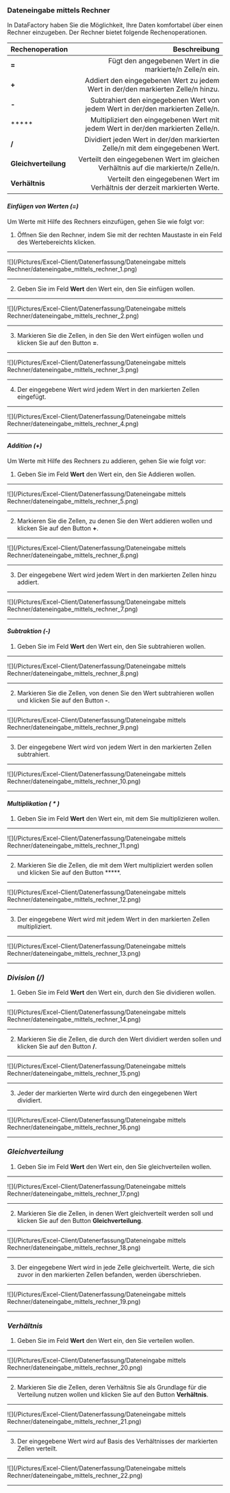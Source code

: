 ### Dateneingabe mittels Rechner   

In DataFactory haben Sie die Möglichkeit, Ihre Daten komfortabel über einen Rechner einzugeben. Der Rechner bietet folgende Rechenoperationen.  

|Rechenoperation|Beschreibung|
| - | -: |
|**=**|Fügt den angegebenen Wert in die markierte/n Zelle/n ein.|
|**+**|Addiert den eingegebenen Wert zu jedem Wert in der/den markierten Zelle/n hinzu.|
|**-**|Subtrahiert den eingegebenen Wert von jedem Wert in der/den markierten Zelle/n.|
|*****|Multipliziert den eingegebenen Wert mit jedem Wert in der/den markierten Zelle/n.|
|**/**|Dividiert jeden Wert in der/den markierten Zelle/n mit dem eingegebenen Wert.|
|**Gleichverteilung**|Verteilt den eingegebenen Wert im gleichen Verhältnis auf die markierte/n Zelle/n.|
|**Verhältnis**|Verteilt den eingegebenen Wert im Verhältnis der derzeit markierten Werte.|

#### *Einfügen von Werten (=)* 

Um Werte mit Hilfe des Rechners einzufügen, gehen Sie wie folgt vor: 

1) Öffnen Sie den Rechner, indem Sie mit der rechten Maustaste in ein Feld des Wertebereichts klicken.

---
![](/Pictures/Excel-Client/Datenerfassung/Dateneingabe mittels Rechner/dateneingabe_mittels_rechner_1.png)

---

2) Geben Sie im Feld **Wert** den Wert ein, den Sie einfügen wollen.  

---
![](/Pictures/Excel-Client/Datenerfassung/Dateneingabe mittels Rechner/dateneingabe_mittels_rechner_2.png)

---

3) Markieren Sie die Zellen, in den Sie den Wert einfügen wollen und klicken Sie auf den Button **=**.  

---
![](/Pictures/Excel-Client/Datenerfassung/Dateneingabe mittels Rechner/dateneingabe_mittels_rechner_3.png)

---

4) Der eingegebene Wert wird jedem Wert in den markierten Zellen eingefügt.  

---
![](/Pictures/Excel-Client/Datenerfassung/Dateneingabe mittels Rechner/dateneingabe_mittels_rechner_4.png)

---

#### *Addition (+)*

Um Werte mit Hilfe des Rechners zu addieren, gehen Sie wie folgt vor:  

1) Geben Sie im Feld **Wert** den Wert ein, den Sie Addieren wollen. 

---
![](/Pictures/Excel-Client/Datenerfassung/Dateneingabe mittels Rechner/dateneingabe_mittels_rechner_5.png)

---

2) Markieren Sie die Zellen, zu denen Sie den Wert addieren wollen und klicken Sie auf den Button **+**.  
   
---
![](/Pictures/Excel-Client/Datenerfassung/Dateneingabe mittels Rechner/dateneingabe_mittels_rechner_6.png)

---
3) Der eingegebene Wert wird jedem Wert in den markierten Zellen hinzu addiert.  

---
![](/Pictures/Excel-Client/Datenerfassung/Dateneingabe mittels Rechner/dateneingabe_mittels_rechner_7.png)

---

#### *Subtraktion (-)*  

1) Geben Sie im Feld **Wert** den Wert ein, den Sie subtrahieren wollen.  

---
![](/Pictures/Excel-Client/Datenerfassung/Dateneingabe mittels Rechner/dateneingabe_mittels_rechner_8.png)

---

2) Markieren Sie die Zellen, von denen Sie den Wert subtrahieren wollen und klicken Sie auf den Button **-**.  

---
![](/Pictures/Excel-Client/Datenerfassung/Dateneingabe mittels Rechner/dateneingabe_mittels_rechner_9.png)

--- 

3) Der eingegebene Wert wird von jedem Wert in den markierten Zellen subtrahiert.  

---
![](/Pictures/Excel-Client/Datenerfassung/Dateneingabe mittels Rechner/dateneingabe_mittels_rechner_10.png)

---

#### *Multiplikation ( \* )*

1) Geben Sie im Feld **Wert** den Wert ein, mit dem Sie multiplizieren wollen.   

---
![](/Pictures/Excel-Client/Datenerfassung/Dateneingabe mittels Rechner/dateneingabe_mittels_rechner_11.png)

---

2) Markieren Sie die Zellen, die mit dem Wert multipliziert werden sollen und klicken Sie auf den Button *****.  

---
![](/Pictures/Excel-Client/Datenerfassung/Dateneingabe mittels Rechner/dateneingabe_mittels_rechner_12.png)

---  

3) Der eingegebene Wert wird mit jedem Wert in den markierten Zellen multipliziert.  

---
![](/Pictures/Excel-Client/Datenerfassung/Dateneingabe mittels Rechner/dateneingabe_mittels_rechner_13.png)

---
 
### *Division (/)* 

1) Geben Sie im Feld **Wert** den Wert ein, durch den Sie dividieren wollen.  

---
![](/Pictures/Excel-Client/Datenerfassung/Dateneingabe mittels Rechner/dateneingabe_mittels_rechner_14.png)

---
2) Markieren Sie die Zellen, die durch den Wert dividiert werden sollen und klicken Sie auf den Button **/**.  

---
![](/Pictures/Excel-Client/Datenerfassung/Dateneingabe mittels Rechner/dateneingabe_mittels_rechner_15.png)

---

3) Jeder der markierten Werte wird durch den eingegebenen Wert dividiert. 

---
![](/Pictures/Excel-Client/Datenerfassung/Dateneingabe mittels Rechner/dateneingabe_mittels_rechner_16.png)

---

### *Gleichverteilung*  

1) Geben Sie im Feld **Wert** den Wert ein, den Sie gleichverteilen wollen.  

---
![](/Pictures/Excel-Client/Datenerfassung/Dateneingabe mittels Rechner/dateneingabe_mittels_rechner_17.png)

---

2) Markieren Sie die Zellen, in denen Wert gleichverteilt werden soll und klicken Sie auf den Button **Gleichverteilung**.  

---
![](/Pictures/Excel-Client/Datenerfassung/Dateneingabe mittels Rechner/dateneingabe_mittels_rechner_18.png)

---

3) Der eingegebene Wert wird in jede Zelle gleichverteilt. Werte, die sich zuvor in den markierten Zellen befanden, werden überschrieben. 

---
![](/Pictures/Excel-Client/Datenerfassung/Dateneingabe mittels Rechner/dateneingabe_mittels_rechner_19.png)

---

### *Verhältnis*  

1) Geben Sie im Feld **Wert** den Wert ein, den Sie verteilen wollen.  

---
![](/Pictures/Excel-Client/Datenerfassung/Dateneingabe mittels Rechner/dateneingabe_mittels_rechner_20.png)

---

2) Markieren Sie die Zellen, deren Verhältnis Sie als Grundlage für die Verteilung nutzen wollen und klicken Sie auf den Button **Verhältnis**.  

---
![](/Pictures/Excel-Client/Datenerfassung/Dateneingabe mittels Rechner/dateneingabe_mittels_rechner_21.png)

---

3) Der eingegebene Wert wird auf Basis des Verhältnisses der markierten Zellen verteilt.  

---
![](/Pictures/Excel-Client/Datenerfassung/Dateneingabe mittels Rechner/dateneingabe_mittels_rechner_22.png)

---